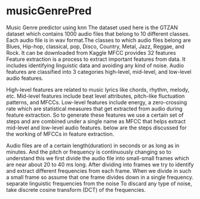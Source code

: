 # musicGenrePred
Music Genre predictor using knn
The dataset used here is the GTZAN dataset which contains 1000 audio files that belong to 10 different classes.
Each audio file is in wav format.The classes to which audio files belong are Blues, Hip-hop, classical, pop, Disco, Country, Metal, Jazz, Reggae, and Rock.
It can be downloaded from Kaggle
MFCC provides 32 features 
Feature extraction is a process to extract important features from data. It includes identifying linguistic data and avoiding any kind of noise. Audio features are classified into 3 categories high-level, mid-level, and low-level audio features.

High-level features are related to music lyrics like chords, rhythm, melody, etc.
Mid-level features include beat level attributes, pitch-like fluctuation patterns, and MFCCs.
Low-level features include energy, a zero-crossing rate which are statistical measures that get extracted from audio during feature extraction.
So to generate these features we use a certain set of steps and are combined under a single name as MFCC that helps extract mid-level and low-level audio features. below are the steps discussed for the working of MFCCs in feature extraction.

Audio files are of a certain length(duration) in seconds or as long as in minutes. And the pitch or frequency is continuously changing so to understand this we first divide the audio file into small-small frames which are near about 20 to 40 ms long.
After dividing into frames we try to identify and extract different frequencies from each frame. When we divide in such a small frame so assume that one frame divides down in a single frequency.
separate linguistic frequencies from the noise
To discard any type of noise, take discrete cosine transform (DCT) of the frequencies.


